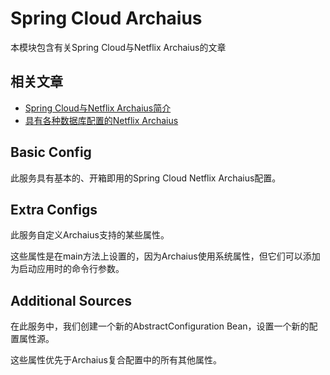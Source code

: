 # Spring Cloud Archaius

本模块包含有关Spring Cloud与Netflix Archaius的文章

## 相关文章

+ [Spring Cloud与Netflix Archaius简介](http://tu-yucheng.github.io/springcloud/2023/05/13/netflix-archaius-spring-cloud-integration.html)
+ [具有各种数据库配置的Netflix Archaius](http://tu-yucheng.github.io/springcloud/2023/05/13/netflix-archaius-database-configurations.html)

## Basic Config

此服务具有基本的、开箱即用的Spring Cloud Netflix Archaius配置。

## Extra Configs

此服务自定义Archaius支持的某些属性。

这些属性是在main方法上设置的，因为Archaius使用系统属性，但它们可以添加为启动应用时的命令行参数。

## Additional Sources

在此服务中，我们创建一个新的AbstractConfiguration Bean，设置一个新的配置属性源。

这些属性优先于Archaius复合配置中的所有其他属性。